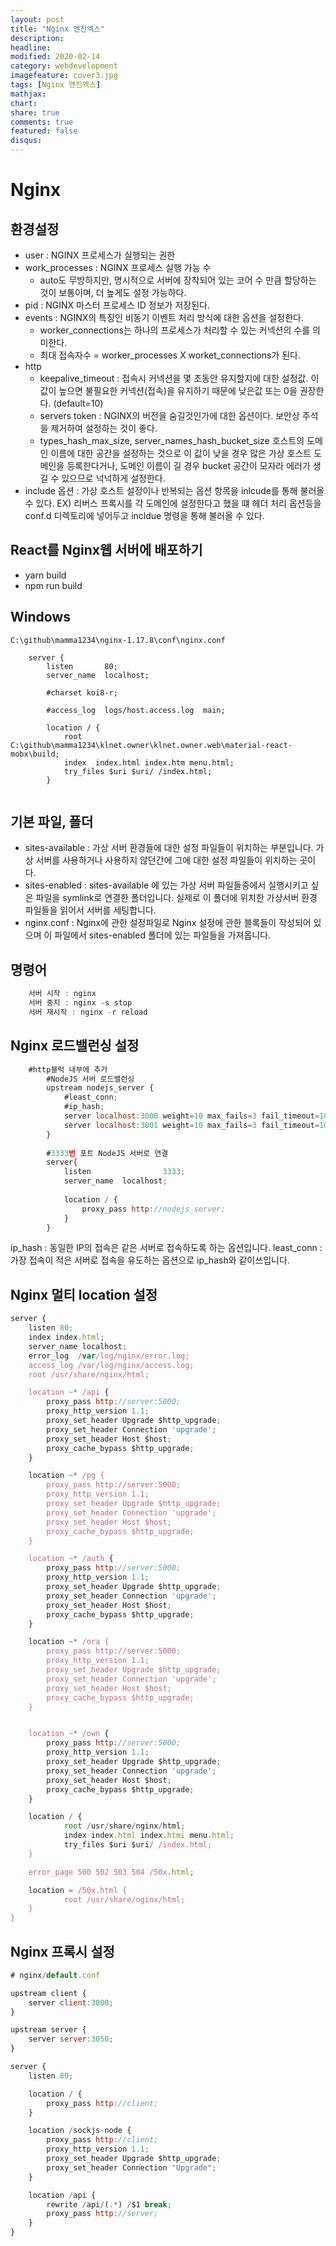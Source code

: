 ```yaml
---
layout: post
title: "Nginx 엔진엑스"
description: 
headline: 
modified: 2020-02-14
category: webdevelopment
imagefeature: cover3.jpg
tags: [Nginx 엔진엑스]
mathjax: 
chart: 
share: true
comments: true
featured: false
disqus:
---
```

# Nginx

## 환경설정 
- user : NGINX 프로세스가 실행되는 권한
- work_processes  : NGINX 프로세스 실행 가능 수
    - auto도 무방하지만, 명시적으로 서버에 장착되어 있는 코어 수 만큼 할당하는 것이 보통이며, 더 높게도 설정 가능하다.
- pid : NGINX 마스터 프로세스 ID 정보가 저장된다.
- events : NGINX의 특징인 비동기 이벤트 처리 방식에 대한 옵션을 설정한다.
    - worker_connections는 하나의 프로세스가 처리할 수 있는 커넥션의 수를 의미한다.
    - 최대 접속자수 = worker_processes X worket_connections가 된다.
- http 
    - keepalive_timeout : 접속시 커넥션을 몇 초동안 유지할지에 대한 설정값. 이 값이 높으면 불필요한 커넥션(접속)을 유지하기 때문에 낮은값 또는 0을 권장한다. (default=10)
    - servers token : NGINX의 버전을 숨길것인가에 대한 옵션이다. 보안상 주석을 제거하여 설정하는 것이 좋다.
    - types_hash_max_size, server_names_hash_bucket_size 호스트의 도메인 이름에 대한 공간을 설정하는 것으로 이 값이 낮을 경우 많은 가상 호스트 도메인을 등록한다거나, 도메인 이름이 길 경우 bucket 공간이 모자라 에러가 생길 수 있으므로 넉넉하게 설정한다.
- include 옵션 : 가상 호스트 설정이나 반복되는 옵션 항목을 inlcude를 통해 불러올 수 있다. EX) 리버스 프록시를 각 도메인에 설정한다고 했을 떄 헤더 처리 옵션등을 conf.d 디렉토리에 넣어두고 incldue 명령을 통해 불러올 수 있다.



## React를 Nginx웹 서버에 배포하기
 - yarn build
 - npm run build


## Windows
```
C:\github\mamma1234\nginx-1.17.8\conf\nginx.conf

    server {
        listen       80;
        server_name  localhost;

        #charset koi8-r;

        #access_log  logs/host.access.log  main;

        location / {
            root   C:\github\mamma1234\klnet.owner\klnet.owner.web\material-react-mobx\build;
            index  index.html index.htm menu.html;
            try_files $uri $uri/ /index.html;
        }


```

## 기본 파일, 폴더
- sites-available : 가상 서버 환경들에 대한 설정 파일들이 위치하는 부분입니다. 가상 서버를 사용하거나 사용하지 않던간에 그에 대한 설정 파일들이 위치하는 곳이다.
- sites-enabled : sites-available 에 있는 가상 서버 파일들중에서 실행시키고 싶은 파일을 symlink로 연결한 폴더입니다. 실제로 이 폴더에 위치한 가상서버 환경 파일들을 읽어서 서버를 세팅합니다.
- nginx.conf : Nginx에 관한 설정파일로 Nginx 설정에 관한 블록들이 작성되어 있으며 이 파일에서 sites-enabled 폴더에 있는 파일들을 가져옵니다.



## 명령어
```JavaScript
    서버 시작 : nginx
    서버 중지 : nginx -s stop
    서버 재시작 : nginx -r reload
```

## Nginx 로드밸런싱 설정
```JavaScript
    #http블럭 내부에 추가
        #NodeJS 서버 로드밸런싱
        upstream nodejs_server {
            #least_conn;
            #ip_hash;
            server localhost:3000 weight=10 max_fails=3 fail_timeout=10s;
            server localhost:3001 weight=10 max_fails=3 fail_timeout=10s;
        }
    
        #3333번 포트 NodeJS 서버로 연결
        server{
            listen                3333;
            server_name  localhost;
        
            location / {
                proxy_pass http://nodejs_server;
            }
        }
```


ip_hash : 동일한 IP의 접속은 같은 서버로 접속하도록 하는 옵션입니다.
least_conn : 가장 접속이 적은 서버로 접속을 유도하는 옵션으로 ip_hash와 같이쓰입니다.


## Nginx 멀티 location 설정
```JavaScript
server {
    listen 80;
    index index.html;
    server_name localhost;
    error_log  /var/log/nginx/error.log;
    access_log /var/log/nginx/access.log;
    root /usr/share/nginx/html;

    location ~* /api {
        proxy_pass http://server:5000;
        proxy_http_version 1.1;
        proxy_set_header Upgrade $http_upgrade;
        proxy_set_header Connection 'upgrade';
        proxy_set_header Host $host;
        proxy_cache_bypass $http_upgrade;
    }

    location ~* /pg {
        proxy_pass http://server:5000;
        proxy_http_version 1.1;
        proxy_set_header Upgrade $http_upgrade;
        proxy_set_header Connection 'upgrade';
        proxy_set_header Host $host;
        proxy_cache_bypass $http_upgrade;
    }

    location ~* /auth {
        proxy_pass http://server:5000;
        proxy_http_version 1.1;
        proxy_set_header Upgrade $http_upgrade;
        proxy_set_header Connection 'upgrade';
        proxy_set_header Host $host;
        proxy_cache_bypass $http_upgrade;
    }

    location ~* /ora {
        proxy_pass http://server:5000;
        proxy_http_version 1.1;
        proxy_set_header Upgrade $http_upgrade;
        proxy_set_header Connection 'upgrade';
        proxy_set_header Host $host;
        proxy_cache_bypass $http_upgrade;
    }


    location ~* /own {
        proxy_pass http://server:5000;
        proxy_http_version 1.1;
        proxy_set_header Upgrade $http_upgrade;
        proxy_set_header Connection 'upgrade';
        proxy_set_header Host $host;
        proxy_cache_bypass $http_upgrade;
    }

    location / {
            root /usr/share/nginx/html;
            index index.html index.htmi menu.html;
            try_files $uri $uri/ /index.html;
    }

    error_page 500 502 503 504 /50x.html;

    location = /50x.html {
            root /usr/share/nginx/html;
    }
}
```



## Nginx 프록시 설정
```JavaScript
# nginx/default.conf

upstream client {
    server client:3000;
}

upstream server {
    server server:3050;
}

server {
    listen 80;

    location / {        
        proxy_pass http://client;
    }

    location /sockjs-node {
        proxy_pass http://client;
        proxy_http_version 1.1;
        proxy_set_header Upgrade $http_upgrade;
        proxy_set_header Connection "Upgrade";
    }

    location /api {
        rewrite /api/(.*) /$1 break;
        proxy_pass http://server;
    }
}

```
